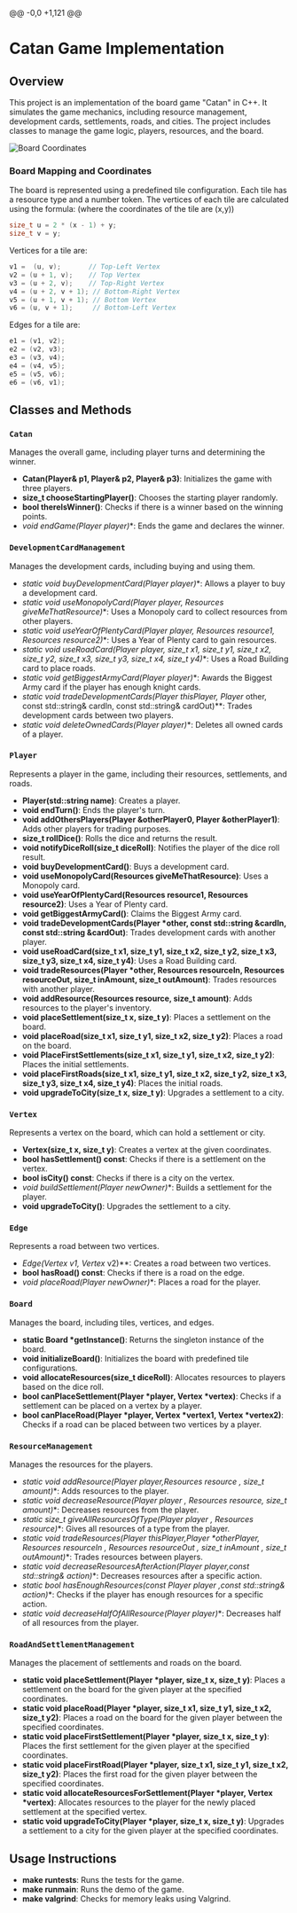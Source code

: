 @@ -0,0 +1,121 @@
# Catan Game Implementation

## Overview
This project is an implementation of the board game "Catan" in C++. It simulates the game mechanics, including resource management, development cards, settlements, roads, and cities. The project includes classes to manage the game logic, players, resources, and the board.

![Board Coordinates](path_to_your_image)

### Board Mapping and Coordinates
The board is represented using a predefined tile configuration. Each tile has a resource type and a number token. The vertices of each tile are calculated using the formula:
(where the coordinates of the tile are (x,y)) 

```cpp
size_t u = 2 * (x - 1) + y;
size_t v = y;
```

Vertices for a tile are:
```cpp
v1 =  (u, v);       // Top-Left Vertex
v2 = (u + 1, v);    // Top Vertex
v3 = (u + 2, v);    // Top-Right Vertex
v4 = (u + 2, v + 1); // Bottom-Right Vertex
v5 = (u + 1, v + 1); // Bottom Vertex
v6 = (u, v + 1);     // Bottom-Left Vertex
```
Edges for a tile are:
```cpp
e1 = (v1, v2);
e2 = (v2, v3);
e3 = (v3, v4);
e4 = (v4, v5);
e5 = (v5, v6);
e6 = (v6, v1);
```
## Classes and Methods

### `Catan`
Manages the overall game, including player turns and determining the winner.

- **Catan(Player& p1, Player& p2, Player& p3)**: Initializes the game with three players.
- **size_t chooseStartingPlayer()**: Chooses the starting player randomly.
- **bool thereIsWinner()**: Checks if there is a winner based on the winning points.
- **void endGame(Player* player)**: Ends the game and declares the winner.

### `DevelopmentCardManagement`
Manages the development cards, including buying and using them.

- **static void buyDevelopmentCard(Player* player)**: Allows a player to buy a development card.
- **static void useMonopolyCard(Player* player, Resources giveMeThatResource)**: Uses a Monopoly card to collect resources from other players.
- **static void useYearOfPlentyCard(Player* player, Resources resource1, Resources resource2)**: Uses a Year of Plenty card to gain resources.
- **static void useRoadCard(Player* player, size_t x1, size_t y1, size_t x2, size_t y2, size_t x3, size_t y3, size_t x4, size_t y4)**: Uses a Road Building card to place roads.
- **static void getBiggestArmyCard(Player* player)**: Awards the Biggest Army card if the player has enough knight cards.
- **static void tradeDevelopmentCards(Player* thisPlayer, Player* other, const std::string& cardIn, const std::string& cardOut)**: Trades development cards between two players.
- **static void deleteOwnedCards(Player* player)**: Deletes all owned cards of a player.

### `Player`
Represents a player in the game, including their resources, settlements, and roads.
- **Player(std::string name)**: Creates a player.
- **void endTurn()**: Ends the player's turn.
- **void addOthersPlayers(Player &otherPlayer0, Player &otherPlayer1)**: Adds other players for trading purposes.
- **size_t rollDice()**: Rolls the dice and returns the result.
- **void notifyDiceRoll(size_t diceRoll)**: Notifies the player of the dice roll result.
- **void buyDevelopmentCard()**: Buys a development card.
- **void useMonopolyCard(Resources giveMeThatResource)**: Uses a Monopoly card.
- **void useYearOfPlentyCard(Resources resource1, Resources resource2)**: Uses a Year of Plenty card.
- **void getBiggestArmyCard()**: Claims the Biggest Army card.
- **void tradeDevelopmentCards(Player *other, const std::string &cardIn, const std::string &cardOut)**: Trades development cards with another player.
- **void useRoadCard(size_t x1, size_t y1, size_t x2, size_t y2, size_t x3, size_t y3, size_t x4, size_t y4)**: Uses a Road Building card.
- **void tradeResources(Player *other, Resources resourceIn, Resources resourceOut, size_t inAmount, size_t outAmount)**: Trades resources with another player.
- **void addResource(Resources resource, size_t amount)**: Adds resources to the player's inventory.
- **void placeSettlement(size_t x, size_t y)**: Places a settlement on the board.
- **void placeRoad(size_t x1, size_t y1, size_t x2, size_t y2)**: Places a road on the board.
- **void PlaceFirstSettlements(size_t x1, size_t y1, size_t x2, size_t y2)**: Places the initial settlements.
- **void placeFirstRoads(size_t x1, size_t y1, size_t x2, size_t y2, size_t x3, size_t y3, size_t x4, size_t y4)**: Places the initial roads.
- **void upgradeToCity(size_t x, size_t y)**: Upgrades a settlement to a city.

### `Vertex`
Represents a vertex on the board, which can hold a settlement or city.
- **Vertex(size_t x, size_t y)**: Creates a vertex at the given coordinates.
- **bool hasSettlement() const**: Checks if there is a settlement on the vertex.
- **bool isCity() const**: Checks if there is a city on the vertex.
- **void buildSettlement(Player* newOwner)**: Builds a settlement for the player.
- **void upgradeToCity()**: Upgrades the settlement to a city.

### `Edge`
Represents a road between two vertices.
- **Edge(Vertex* v1, Vertex* v2)**: Creates a road between two vertices.
- **bool hasRoad() const**: Checks if there is a road on the edge.
- **void placeRoad(Player* newOwner)**: Places a road for the player.

### `Board`
Manages the board, including tiles, vertices, and edges.
- **static Board *getInstance()**: Returns the singleton instance of the board.
- **void initializeBoard()**: Initializes the board with predefined tile configurations.
- **void allocateResources(size_t diceRoll)**: Allocates resources to players based on the dice roll.
- **bool canPlaceSettlement(Player *player, Vertex *vertex)**: Checks if a settlement can be placed on a vertex by a player.
- **bool canPlaceRoad(Player *player, Vertex *vertex1, Vertex *vertex2)**: Checks if a road can be placed between two vertices by a player.

### `ResourceManagement`
Manages the resources for the players.
- **static void addResource(Player* player,Resources resource , size_t amount)**: Adds resources to the player.
- **static void decreaseResource(Player* player , Resources resource, size_t amount)**: Decreases resources from the player.
- **static size_t giveAllResourcesOfType(Player* player , Resources resource)**: Gives all resources of a type from the player.
- **static void tradeResources(Player* thisPlayer,Player *otherPlayer, Resources resourceIn , Resources resourceOut , size_t inAmount , size_t outAmount)**: Trades resources between players.
- **static void decreaseResourcesAfterAction(Player* player,const std::string& action)**: Decreases resources after a specific action.
- **static bool hasEnoughResources(const Player* player ,const std::string& action)**: Checks if the player has enough resources for a specific action.
- **static void decreaseHalfOfAllResource(Player* player)**: Decreases half of all resources from the player.

### `RoadAndSettlementManagement`
Manages the placement of settlements and roads on the board.
- **static void placeSettlement(Player *player, size_t x, size_t y)**: Places a settlement on the board for the given player at the specified coordinates.
- **static void placeRoad(Player *player, size_t x1, size_t y1, size_t x2, size_t y2)**: Places a road on the board for the given player between the specified coordinates.
- **static void placeFirstSettlement(Player *player, size_t x, size_t y)**: Places the first settlement for the given player at the specified coordinates.
- **static void placeFirstRoad(Player *player, size_t x1, size_t y1, size_t x2, size_t y2)**: Places the first road for the given player between the specified coordinates.
- **static void allocateResourcesForSettlement(Player *player, Vertex *vertex)**: Allocates resources to the player for the newly placed settlement at the specified vertex.
- **static void upgradeToCity(Player *player, size_t x, size_t y)**: Upgrades a settlement to a city for the given player at the specified coordinates.

## Usage Instructions
- **make runtests**: Runs the tests for the game.
- **make runmain**: Runs the demo of the game.
- **make valgrind**: Checks for memory leaks using Valgrind.
